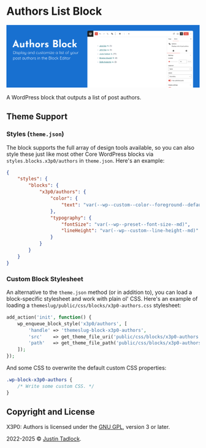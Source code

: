 # Authors List Block

![Author list shown in the WordPress content canvas.](/.wporg/banner-1544x500.png)

A WordPress block that outputs a list of post authors.

## Theme Support

### Styles (`theme.json`)

The block supports the full array of design tools available, so you can also style these just like most other Core WordPress blocks via `styles.blocks.x3p0/authors` in `theme.json`. Here's an example:

```json
{
	"styles": {
		"blocks": {
			"x3p0/authors": {
				"color": {
					"text": "var(--wp--custom--color--foreground--default)"
				},
				"typography": {
					"fontSize": "var(--wp--preset--font-size--md)",
					"lineHeight": "var(--wp--custom--line-height--md)"
				}
			}
		}
	}
}
```

### Custom Block Stylesheet

An alternative to the `theme.json` method (or in addition to), you can load a block-specific stylesheet and work with plain ol' CSS. Here's an example of loading a `themeslug/public/css/blocks/x3p0-authors.css` stylesheet:

```php
add_action('init', function() {
	wp_enqueue_block_style('x3p0/authors', [
		'handle' => 'themeslug-block-x3p0-authors',
		'src'    => get_theme_file_uri('public/css/blocks/x3p0-authors.css'),
		'path'   => get_theme_file_path('public/css/blocks/x3p0-authors.css')
	]);
});
```

And some CSS to overwrite the default custom CSS properties:

```css
.wp-block-x3p0-authors {
	/* Write some custom CSS. */
}
```

## Copyright and License

X3P0: Authors is licensed under the [GNU GPL](https://www.gnu.org/licenses/gpl-3.0.html), version 3 or later.

2022-2025 &copy; [Justin Tadlock](http://justintadlock.com).
